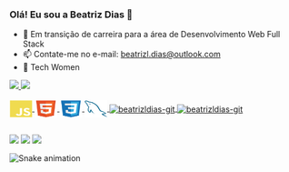 ### Olá! Eu sou a Beatriz Dias 👋

- 🔭 Em transição de carreira para a área de Desenvolvimento Web Full Stack 
- 📫 Contate-me no e-mail: beatrizl.dias@outlook.com
- 💪 Tech Women

<div>
  <a href="https://github.com/beatrizldias">
  <img height="180em" src="https://github-readme-stats.vercel.app/api?username=beatrizldias&show_icons=true&theme=dark&include_all_commits=true&count_private=true"/>
  <img height="180em" src="https://github-readme-stats.vercel.app/api/top-langs/?username=beatrizldias&layout=compact&langs_count=16&theme=dark"/>
</div>
  
  <div style="display: inline_block"><br>
   <img align="center" alt="Rafa-Js" height="30" width="40" src="https://raw.githubusercontent.com/devicons/devicon/master/icons/javascript/javascript-plain.svg">
  <img align="center" alt="beatrizldias-HTML" height="30" width="40" src="https://raw.githubusercontent.com/devicons/devicon/master/icons/html5/html5-original.svg">
  <img align="center" alt="beatrizldias-CSS" height="30" width="40" src="https://raw.githubusercontent.com/devicons/devicon/master/icons/css3/css3-original.svg">
  <img align="center" alt="Rafa-Java" height="30" width="40" src="https://raw.githubusercontent.com/devicons/devicon/master/icons/mysql/mysql-original.svg">
  <img align="center" alt="beatrizldias-git" height="30" width="40" src="https://cdn.jsdelivr.net/gh/devicons/devicon/icons/git/git-original.svg">
  <img align="center" alt="beatrizldias-git" height="30" width="40" src="https://cdn.jsdelivr.net/gh/devicons/devicon/icons/nodejs/nodejs-original-wordmark.svg">
    
</div>
  
  ##
 
<div> 
  <a href="https://www.instagram.com/ldbeatriz" target="_blank"><img src="https://img.shields.io/badge/-Instagram-%23E4405F?style=for-the-badge&logo=instagram&logoColor=white" target="_blank"></a>
  <a href = "mailto:beatrizl.dias@outlook.com"><img src="https://img.shields.io/badge/-Outlook-%23333?style=for-the-badge&logo=outlook&logoColor=white" target="_blank"></a>
  <a href="https://www.linkedin.com/in/beatriz-lopes-dias-077ab3115/" target="_blank"><img src="https://img.shields.io/badge/-LinkedIn-%230077B5?style=for-the-badge&logo=linkedin&logoColor=white" target="_blank"></a>  
  </div>

  
   ![Snake animation](https://github.com/feliperochax/feliperochax/blob/output/github-contribution-grid-snake.svg)
